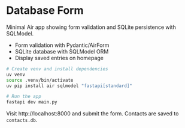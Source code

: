 # Database Form

Minimal Air app showing form validation and SQLite persistence with SQLModel.

- Form validation with Pydantic/AirForm
- SQLite database with SQLModel ORM
- Display saved entries on homepage

```bash
# Create venv and install dependencies
uv venv
source .venv/bin/activate
uv pip install air sqlmodel "fastapi[standard]"

# Run the app
fastapi dev main.py
```

Visit http://localhost:8000 and submit the form. Contacts are saved to `contacts.db`.
